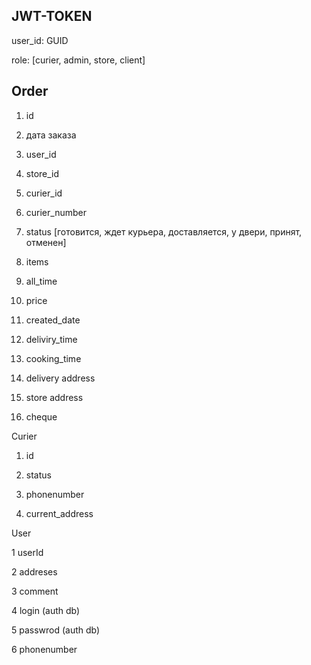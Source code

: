 ## JWT-TOKEN

user_id: GUID

role: [curier, admin, store, client]




## Order
1. id
2. дата заказа

2. user_id

3. store_id

1. curier_id
2. curier_number

5. status [готовится, ждет курьера, доставляется, у двери, принят, отменен]

6. items

1. all_time
2. price
  3. created_date
4. deliviry_time

1. cooking_time
2. delivery address
3. store address
4. cheque

Curier
1. id

2. status

1. phonenumber
2. current_address



User

1 userId

2 addreses

3 comment

4 login (auth db)

5 passwrod (auth db)

6 phonenumber


